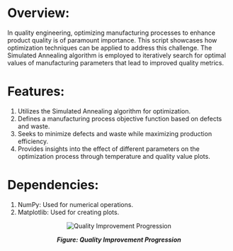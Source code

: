 # Overview:
In quality engineering, optimizing manufacturing processes to enhance product quality is of paramount importance. This script showcases how optimization techniques can be applied to address this challenge. The Simulated Annealing algorithm is employed to iteratively search for optimal values of manufacturing parameters that lead to improved quality metrics.

# Features:
1. Utilizes the Simulated Annealing algorithm for optimization.
2. Defines a manufacturing process objective function based on defects and waste.
3. Seeks to minimize defects and waste while maximizing production efficiency.
4. Provides insights into the effect of different parameters on the optimization process through temperature and quality value plots.

# Dependencies:
1. NumPy: Used for numerical operations.
2. Matplotlib: Used for creating plots.
<div align="center">
  <img src="https://github.com/omaraljaved/Manufacturing_Quality_Optimization/assets/67588258/ecd9d280-db11-49a7-9bff-5b5816a7b293" alt="Quality Improvement Progression">
  <p><em><strong>Figure: Quality Improvement Progression</strong></em></p>
</div>
